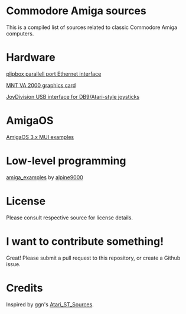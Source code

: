# Commodore Amiga sources #

This is a compiled list of sources related to classic Commodore Amiga computers.

Hardware
========

[plipbox parallell port Ethernet interface](https://github.com/cnvogelg/plipbox)

[MNT VA 2000 graphics card](https://github.com/mntmn/amiga2000-gfxcard)

[JoyDivision USB interface for DB9/Atari-style joysticks](http://onyxsoft.se/joydivision.html)


AmigaOS
========

[AmigaOS 3.x MUI examples](https://github.com/emartisoft/AmigaOS3.X-MUI-Examples)

Low-level programming
=====================

[amiga_examples](https://github.com/alpine9000/amiga_examples) by [alpine9000](https://github.com/alpine9000)

License
=======

Please consult respective source for license details.

I want to contribute something!
===============================

Great! Please submit a pull request to this repository, or create a Github issue.

Credits
=======

Inspired by ggn's [Atari_ST_Sources](https://github.com/ggnkua/Atari_ST_Sources).
